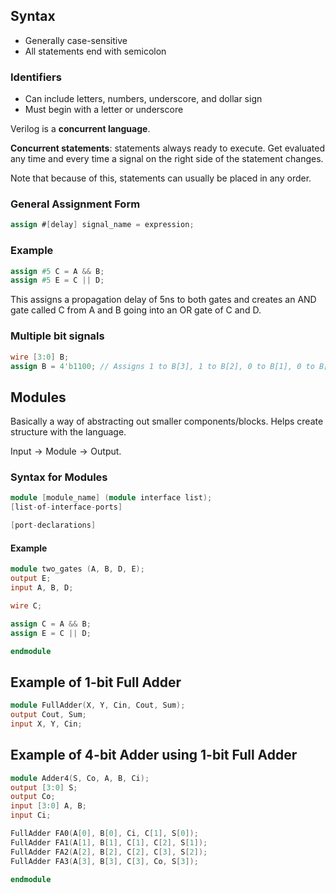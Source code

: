 ## Syntax

- Generally case-sensitive
- All statements end with semicolon

### Identifiers
- Can include letters, numbers, underscore, and dollar sign
- Must begin with a letter or underscore

Verilog is a **concurrent language**.

**Concurrent statements**: statements always ready to execute. Get evaluated any time and every time a signal on the right side of the statement changes. 

Note that because of this, statements can usually be placed in any order.

### General Assignment Form

```verilog
assign #[delay] signal_name = expression;
```

### Example

```verilog
assign #5 C = A && B;
assign #5 E = C || D;
```

This assigns a propagation delay of 5ns to both gates and creates an AND gate called C from A and B going into an OR gate of C and D.

### Multiple bit signals 

```verilog
wire [3:0] B;
assign B = 4'b1100; // Assigns 1 to B[3], 1 to B[2], 0 to B[1], 0 to B[0]
```

## Modules
Basically a way of abstracting out smaller components/blocks. Helps create structure with the language.

$\text{Input}\rightarrow \text{Module}\rightarrow \text{Output}$.

### Syntax for Modules
```verilog
module [module_name] (module interface list);
[list-of-interface-ports]

[port-declarations]


```

#### Example
```verilog
module two_gates (A, B, D, E);
output E;
input A, B, D;

wire C;

assign C = A && B;
assign E = C || D;

endmodule
```

## Example of 1-bit Full Adder

```verilog
module FullAdder(X, Y, Cin, Cout, Sum);
output Cout, Sum;
input X, Y, Cin;


```

## Example of 4-bit Adder using 1-bit Full Adder

```verilog
module Adder4(S, Co, A, B, Ci);
output [3:0] S;
output Co;
input [3:0] A, B;
input Ci;

FullAdder FA0(A[0], B[0], Ci, C[1], S[0]);
FullAdder FA1(A[1], B[1], C[1], C[2], S[1]);
FullAdder FA2(A[2], B[2], C[2], C[3], S[2]);
FullAdder FA3(A[3], B[3], C[3], Co, S[3]);

endmodule
```

